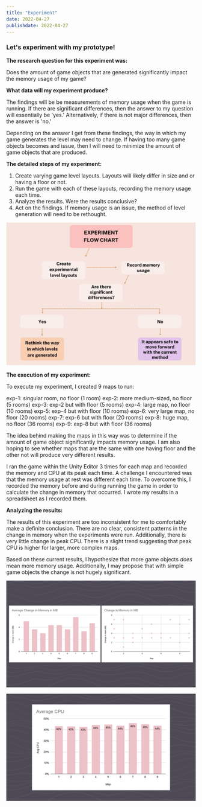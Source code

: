 ```yaml
---
title: "Experiment"
date: 2022-04-27
publishdate: 2022-04-27
---
```

### Let's experiment with my prototype!

**The research question for this experiment was:**

Does the amount of game objects that are generated significantly impact the memory usage of my game?

**What data will my experiment produce?**

The findings will be be measurements of memory usage when the game is running. If there are significant differences, then the answer to my question will essentially be 'yes.' Alternatively, if there is not major differences, then the answer is 'no.'

Depending on the answer I get from these findings, the way in which my game generates the level may need to change. If having too many game objects becomes and issue, then I will need to minimize the amount of game objects that are produced.

**The detailed steps of my experiment:**

 1. Create varying game level layouts. Layouts will likely differ in size and or having a floor or not.
 2. Run the game with each of these layouts, recording the memory usage each time.
 3. Analyze the results. Were the results conclusive?
 4. Act on the findings. If memory usage is an issue, the method of level generation will need to be rethought.

 ![Technical Diagram](flowchart.jpg)

**The execution of my experiment:**

To execute my experiment, I created 9 maps to run:

exp-1: singular room, no floor (1 room)
exp-2: more medium-sized, no floor (5 rooms)
exp-3: exp-2 but with floor (5 rooms)
exp-4: large map, no floor (10 rooms)
exp-5: exp-4 but with floor (10 rooms)
exp-6: very large map, no floor (20 rooms)
exp-7: exp-6 but with floor (20 rooms)
exp-8: huge map, no floor (36 rooms)
exp-9: exp-8 but with floor (36 rooms)

The idea behind making the maps in this way was to determine if the amount of game object significantly impacts memory usage. I am also hoping to see whether maps that are the same with one having floor and the other not will produce very different results.

I ran the game within the Unity Editor 3 times for each map and recorded the memory and CPU at its peak each time.
A challenge I encountered was that the memory usage at rest was different each time. To overcome this, I recorded the memory before and during running the game in order to calculate the change in memory that occurred. I wrote my results in a spreadsheet as I recorded them.

**Analyzing the results:**

The results of this experiment are too inconsistent for me to comfortably make a definite conclusion. There are no clear, consistent patterns in the change in memory when the experiments were run. Additionally, there is very little change in peak CPU. There is a slight trend suggesting that peak CPU is higher for larger, more complex maps.

Based on these current results, I hypothesize that more game objects *does* mean more memory usage. Additionally, I may propose that with simple game objects the change is not hugely significant.

![Change in Memory Charts](memory.png)

![CPU Chart](cpu.png)